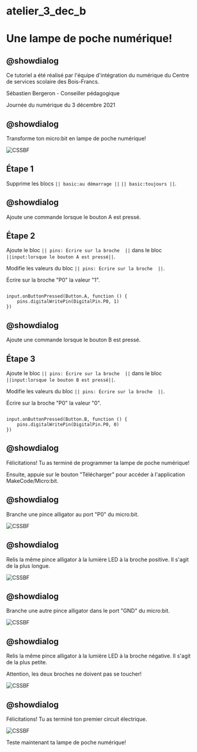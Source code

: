 # atelier_3_dec_b

# Une lampe de poche numérique!

## @showdialog 

Ce tutoriel a été réalisé par l'équipe d'intégration du numérique du Centre de services scolaire des Bois-Francs. 

Sébastien Bergeron - Conseiller pédagogique 

Journée du numérique du 3 décembre 2021

## @showdialog 

Transforme ton micro:bit en lampe de poche numérique! 
 
![CSSBF](https://github.com/sbergeroncp/mon-makecode/blob/master/atelier_a_5.jpg?raw=true) 

## Étape 1 

Supprime les blocs ``|| basic:au démarrage ||`` ``|| basic:toujours ||``. 


## @showdialog 

Ajoute une commande lorsque le bouton A est pressé. 

## Étape 2 

 Ajoute le bloc ``|| pins: Écrire sur la broche  ||`` dans le bloc ``||input:lorsque le bouton A est pressé||``. 
 
Modifie les valeurs du bloc ``|| pins: Écrire sur la broche  ||``.

Écrire sur la broche "P0" la valeur "1".
 

```blocks 

input.onButtonPressed(Button.A, function () {
    pins.digitalWritePin(DigitalPin.P0, 1)
})

``` 

## @showdialog 

Ajoute une commande lorsque le bouton B est pressé.   

## Étape 3 
 
Ajoute le bloc ``|| pins: Écrire sur la broche  ||`` dans le bloc ``||input:lorsque le bouton B est pressé||``. 
 
Modifie les valeurs du bloc ``|| pins: Écrire sur la broche  ||``.

Écrire sur la broche "P0" la valeur "0".
 
```blocks 

input.onButtonPressed(Button.B, function () {
    pins.digitalWritePin(DigitalPin.P0, 0)
})

``` 

## @showdialog 

Félicitations! Tu as terminé de programmer ta lampe de poche numérique! 

Ensuite, appuie sur le bouton "Télécharger" pour accéder à l'application MakeCode/Micro:bit.

## @showdialog 

Branche une pince alligator au port "P0" du micro:bit.

![CSSBF](https://github.com/sbergeroncp/mon-makecode/blob/master/atelier_a_1.jpg?raw=true) 

## @showdialog 

Relis la même pince alligator à la lumière LED à la broche positive. Il s'agit de la plus longue.

![CSSBF](https://github.com/sbergeroncp/mon-makecode/blob/master/atelier_a_2.jpg?raw=true) 

## @showdialog 

Branche une autre pince alligator dans le port "GND" du micro:bit. 

![CSSBF](https://github.com/sbergeroncp/mon-makecode/blob/master/atelier_a_3.jpg?raw=true) 

## @showdialog 

Relis la même pince alligator à la lumière LED à la broche négative. Il s'agit de la plus petite.

Attention, les deux broches ne doivent pas se toucher!

![CSSBF](https://github.com/sbergeroncp/mon-makecode/blob/master/atelier_a_4.jpg?raw=true) 

## @showdialog 

Félicitations! Tu as terminé ton premier circuit électrique.

![CSSBF](https://github.com/sbergeroncp/mon-makecode/blob/master/atelier_a_5.jpg?raw=true) 

Teste maintenant ta lampe de poche numérique!